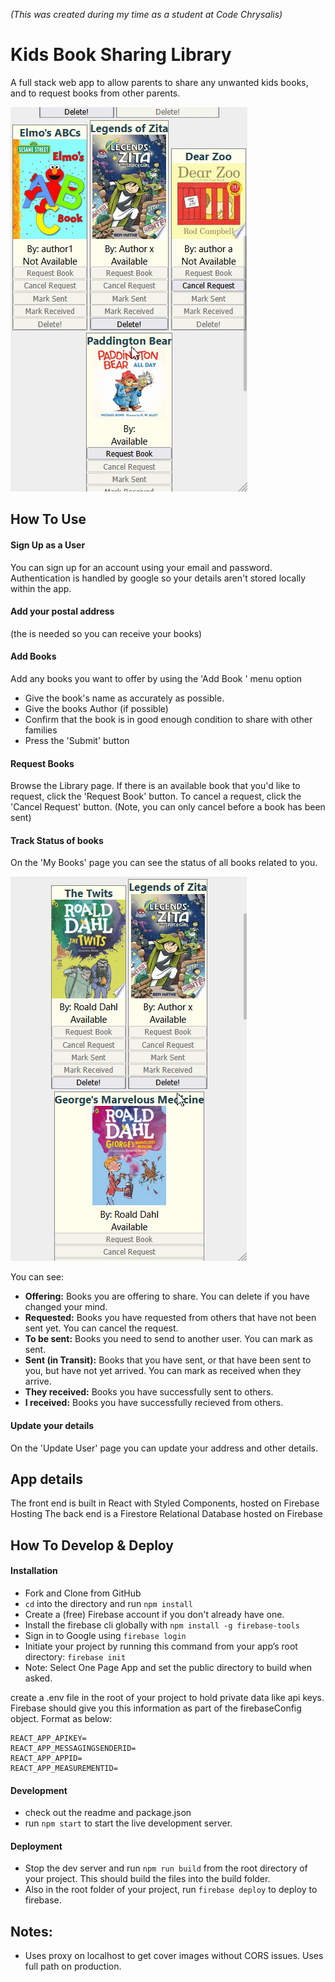 _(This was created during my time as a student at Code Chrysalis)_

# Kids Book Sharing Library

A full stack web app to allow parents to share any unwanted kids books, and to request books from other parents.

![Main Page](/readmeimg/hMowNBEE5f.gif)

## How To Use

#### Sign Up as a User

You can sign up for an account using your email and password. Authentication is handled by google so your details aren't stored locally within the app.

#### Add your postal address

(the is needed so you can receive your books)

#### Add Books

Add any books you want to offer by using the 'Add Book ' menu option

- Give the book's name as accurately as possible.
- Give the books Author (if possible)
- Confirm that the book is in good enough condition to share with other families
- Press the 'Submit' button

#### Request Books

Browse the Library page. If there is an available book that you'd like to request, click the 'Request Book' button.
To cancel a request, click the 'Cancel Request' button. (Note, you can only cancel before a book has been sent)

#### Track Status of books

On the 'My Books' page you can see the status of all books related to you.

![My Books Page](/readmeimg/vXvshNRe7f.gif)

You can see:

- **Offering:** Books you are offering to share. You can delete if you have changed your mind.
- **Requested:** Books you have requested from others that have not been sent yet. You can cancel the request.
- **To be sent:** Books you need to send to another user. You can mark as sent.
- **Sent (in Transit):** Books that you have sent, or that have been sent to you, but have not yet arrived. You can mark as received when they arrive.
- **They received:** Books you have successfully sent to others.
- **I received:** Books you have successfully recieved from others.

#### Update your details

On the 'Update User' page you can update your address and other details.

## App details

The front end is built in React with Styled Components, hosted on Firebase Hosting
The back end is a Firestore Relational Database hosted on Firebase

## How To Develop & Deploy

#### Installation

- Fork and Clone from GitHub
- `cd` into the directory and run `npm install`
- Create a (free) Firebase account if you don't already have one.
- Install the firebase cli globally with `npm install -g firebase-tools`
- Sign in to Google using `firebase login`
- Initiate your project by running this command from your app’s root directory: `firebase init`
- Note: Select One Page App and set the public directory to build when asked.

create a .env file in the root of your project to hold private data like api keys. Firebase should give you this information as part of the firebaseConfig object.
Format as below:

```
REACT_APP_APIKEY=
REACT_APP_MESSAGINGSENDERID=
REACT_APP_APPID=
REACT_APP_MEASUREMENTID=
```

#### Development

- check out the readme and package.json
- run `npm start` to start the live development server.

#### Deployment

- Stop the dev server and run `npm run build` from the root directory of your project. This should build the files into the build folder.
- Also in the root folder of your project, run `firebase deploy` to deploy to firebase.

## Notes:

- Uses proxy on localhost to get cover images without CORS issues. Uses full path on production.
